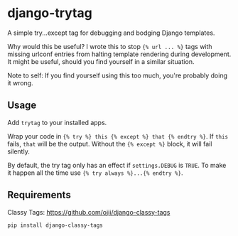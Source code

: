 # django-trytag
A simple try...except tag for debugging and bodging Django templates.

Why would this be useful? I wrote this to stop `{% url ... %}` tags with missing urlconf entries from halting template rendering during development. It might be useful, should you find yourself in a similar situation.

Note to self: If you find yourself using this too much, you're probably doing it wrong.

## Usage
Add `trytag` to your installed apps.

Wrap your code in `{% try %} this {% except %} that {% endtry %}`. If `this` fails, `that` will be the output. Without the `{% except %}` block, it will fail silently.

By default, the try tag only has an effect if `settings.DEBUG` is `TRUE`. To make it happen all the time use `{% try always %}...{% endtry %}`.

## Requirements
Classy Tags: https://github.com/ojii/django-classy-tags
```
pip install django-classy-tags
```
